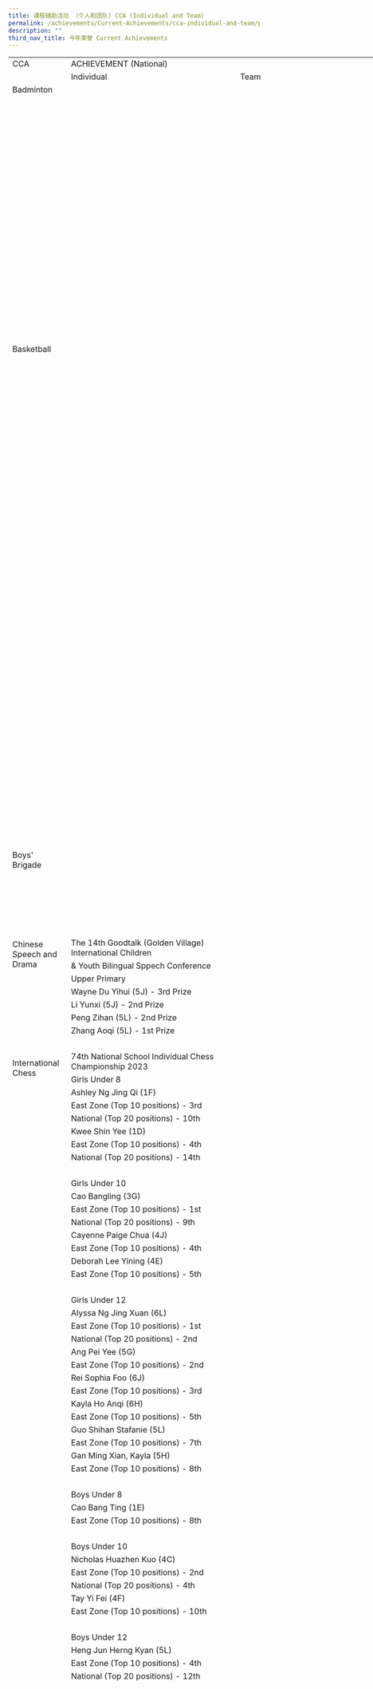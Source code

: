 ```yaml
---
title: 课程辅助活动 （个人和团队) CCA (Individual and Team)
permalink: /achievements/Current-Achievements/cca-individual-and-team/permalink/
description: ""
third_nav_title: 今年荣誉 Current Achievements
---
```

<table style="border-collapse:
 collapse;width:593pt" width="790" cellspacing="0" cellpadding="0" border="0"><colgroup><col style="mso-width-source:userset;mso-width-alt:3669;width:77pt" width="103"> <col style="mso-width-source:userset;mso-width-alt:12316;width:260pt" width="346"> <col style="mso-width-source:userset;mso-width-alt:12117;width:256pt" width="341"></colgroup><tbody><tr style="height:14.4pt" height="19"><td style="height:14.4pt;width:77pt" width="103" class="xl100" height="19">CCA</td><td style="border-right:.5pt solid black;
  border-left:none;width:516pt" width="687" class="xl65" colspan="2">ACHIEVEMENT (National)</td></tr><tr style="height:14.4pt" height="19"><td style="height:14.4pt" class="xl101" height="19">&nbsp;</td><td style="border-top:none;border-left:none" class="xl65">Individual</td><td style="border-top:none" class="xl66">Team</td></tr><tr style="height:14.4pt" height="19"><td style="height:14.4pt;border-top:none" class="xl85" height="19">Badminton</td><td style="border-top:none;border-left:none;width:260pt" width="346" class="xl72">&nbsp;</td><td style="border-top:none;border-left:none;width:256pt" width="341" class="xl72">&nbsp;</td></tr><tr style="height:14.4pt" height="19"><td style="height:14.4pt" class="xl68" height="19">&nbsp;</td><td style="border-left:none" class="xl91"><u style="visibility:hidden;
  mso-ignore:visibility">&nbsp;</u></td><td style="border-left:none" class="xl91"><u style="visibility:hidden;
  mso-ignore:visibility">&nbsp;</u></td></tr><tr style="height:14.4pt" height="19"><td style="height:14.4pt" class="xl68" height="19">&nbsp;</td><td style="border-left:none" class="xl67">&nbsp;</td><td style="border-left:none" class="xl67">&nbsp;</td></tr><tr style="height:14.4pt" height="19"><td style="height:14.4pt" class="xl68" height="19">&nbsp;</td><td style="border-left:none" class="xl67">&nbsp;</td><td style="border-left:none" class="xl67">&nbsp;</td></tr><tr style="height:14.4pt" height="19"><td style="height:14.4pt" class="xl68" height="19">&nbsp;</td><td style="border-left:none" class="xl67">&nbsp;</td><td style="border-left:none" class="xl70">&nbsp;</td></tr><tr style="height:14.4pt" height="19"><td style="height:14.4pt" class="xl68" height="19">&nbsp;</td><td style="border-left:none" class="xl91"><u style="visibility:hidden;
  mso-ignore:visibility">&nbsp;</u></td><td style="border-left:none" class="xl67">&nbsp;</td></tr><tr style="height:14.4pt" height="19"><td style="height:14.4pt" class="xl68" height="19">&nbsp;</td><td style="border-left:none" class="xl67">&nbsp;</td><td style="border-left:none" class="xl67">&nbsp;</td></tr><tr style="height:14.4pt" height="19"><td style="height:14.4pt" class="xl68" height="19">&nbsp;</td><td style="border-left:none" class="xl67">&nbsp;</td><td style="border-left:none" class="xl67">&nbsp;</td></tr><tr style="height:14.4pt" height="19"><td style="height:14.4pt" class="xl68" height="19">&nbsp;</td><td style="border-left:none" class="xl78">&nbsp;</td><td style="border-left:none" class="xl67">&nbsp;</td></tr><tr style="height:14.4pt" height="19"><td style="height:14.4pt" class="xl68" height="19">&nbsp;</td><td style="border-left:none" class="xl78">&nbsp;</td><td style="border-left:none" class="xl67">&nbsp;</td></tr><tr style="height:14.4pt" height="19"><td style="height:14.4pt" class="xl68" height="19">&nbsp;</td><td style="border-left:none" class="xl78">&nbsp;</td><td style="border-left:none" class="xl67">&nbsp;</td></tr><tr style="height:14.4pt" height="19"><td style="height:14.4pt" class="xl68" height="19">&nbsp;</td><td style="border-left:none" class="xl78">&nbsp;</td><td style="border-left:none" class="xl91"><u style="visibility:hidden;
  mso-ignore:visibility">&nbsp;</u></td></tr><tr style="height:14.4pt" height="19"><td style="height:14.4pt" class="xl68" height="19">&nbsp;</td><td style="border-left:none" class="xl78">&nbsp;</td><td style="border-left:none" class="xl67">&nbsp;</td></tr><tr style="height:14.4pt" height="19"><td style="height:14.4pt" class="xl105" height="19">&nbsp;</td><td class="xl78">&nbsp;</td><td class="xl94">&nbsp;</td></tr><tr style="height:14.4pt" height="19"><td style="height:14.4pt" class="xl68" height="19">&nbsp;</td><td style="border-left:none;width:260pt" width="346" class="xl110">&nbsp;</td><td style="border-left:none;width:256pt" width="341" class="xl110">&nbsp;</td></tr><tr style="height:14.4pt" height="19"><td style="height:14.4pt" class="xl68" height="19">&nbsp;</td><td style="border-left:none" class="xl78">&nbsp;</td><td style="border-left:none" class="xl91"><u style="visibility:hidden;
  mso-ignore:visibility">&nbsp;</u></td></tr><tr style="height:14.4pt" height="19"><td style="height:14.4pt" class="xl68" height="19">&nbsp;</td><td style="border-left:none" class="xl78">&nbsp;</td><td style="border-left:none" class="xl67">&nbsp;</td></tr><tr style="height:14.4pt" height="19"><td style="height:14.4pt" class="xl68" height="19">&nbsp;</td><td style="border-left:none" class="xl78">&nbsp;</td><td style="border-left:none" class="xl91"><u style="visibility:hidden;
  mso-ignore:visibility">&nbsp;</u></td></tr><tr style="height:14.4pt" height="19"><td style="height:14.4pt" class="xl68" height="19">&nbsp;</td><td style="border-left:none" class="xl78">&nbsp;</td><td style="border-left:none" class="xl67">&nbsp;</td></tr><tr style="height:14.4pt" height="19"><td style="height:14.4pt" class="xl68" height="19">&nbsp;</td><td style="border-left:none" class="xl78">&nbsp;</td><td style="border-left:none" class="xl67">&nbsp;</td></tr><tr style="height:14.4pt" height="19"><td style="height:14.4pt" class="xl85" height="19">Basketball</td><td style="border-left:none;width:260pt" width="346" class="xl72">&nbsp;</td><td style="border-left:none;width:256pt" width="341" class="xl72">&nbsp;</td></tr><tr style="height:14.4pt" height="19"><td style="height:14.4pt" class="xl68" height="19">&nbsp;</td><td style="border-left:none" class="xl78">&nbsp;</td><td style="border-left:none" class="xl91"><u style="visibility:hidden;
  mso-ignore:visibility">&nbsp;</u></td></tr><tr style="height:14.4pt" height="19"><td style="height:14.4pt" class="xl68" height="19">&nbsp;</td><td style="border-left:none" class="xl78">&nbsp;</td><td style="border-left:none" class="xl91"><u style="visibility:hidden;
  mso-ignore:visibility">&nbsp;</u></td></tr><tr style="height:14.4pt" height="19"><td style="height:14.4pt" class="xl68" height="19">&nbsp;</td><td style="border-left:none" class="xl78">&nbsp;</td><td style="border-left:none" class="xl67">&nbsp;</td></tr><tr style="height:14.4pt" height="19"><td style="height:14.4pt" class="xl68" height="19">&nbsp;</td><td style="border-left:none" class="xl78">&nbsp;</td><td style="border-left:none" class="xl67">&nbsp;</td></tr><tr style="height:14.4pt" height="19"><td style="height:14.4pt" class="xl68" height="19">&nbsp;</td><td style="border-left:none" class="xl78">&nbsp;</td><td style="border-left:none" class="xl67">&nbsp;</td></tr><tr style="height:14.4pt" height="19"><td style="height:14.4pt" class="xl68" height="19">&nbsp;</td><td style="border-left:none" class="xl78">&nbsp;</td><td style="border-left:none" class="xl67">&nbsp;</td></tr><tr style="height:14.4pt" height="19"><td style="height:14.4pt" class="xl68" height="19">&nbsp;</td><td style="border-left:none" class="xl78">&nbsp;</td><td style="border-left:none" class="xl67">&nbsp;</td></tr><tr style="height:14.4pt" height="19"><td style="height:14.4pt" class="xl68" height="19">&nbsp;</td><td style="border-left:none" class="xl78">&nbsp;</td><td style="border-left:none" class="xl67">&nbsp;</td></tr><tr style="height:14.4pt" height="19"><td style="height:14.4pt" class="xl68" height="19">&nbsp;</td><td style="border-left:none" class="xl78">&nbsp;</td><td style="border-left:none" class="xl67">&nbsp;</td></tr><tr style="height:14.4pt" height="19"><td style="height:14.4pt" class="xl68" height="19">&nbsp;</td><td style="border-left:none" class="xl78">&nbsp;</td><td style="border-left:none" class="xl67">&nbsp;</td></tr><tr style="height:14.4pt" height="19"><td style="height:14.4pt" class="xl68" height="19">&nbsp;</td><td style="border-left:none" class="xl78">&nbsp;</td><td style="border-left:none" class="xl67">&nbsp;</td></tr><tr style="height:14.4pt" height="19"><td style="height:14.4pt" class="xl68" height="19">&nbsp;</td><td style="border-left:none" class="xl78">&nbsp;</td><td style="border-left:none" class="xl67">&nbsp;</td></tr><tr style="height:14.4pt" height="19"><td style="height:14.4pt" class="xl68" height="19">&nbsp;</td><td style="border-left:none" class="xl78">&nbsp;</td><td style="border-left:none" class="xl67">&nbsp;</td></tr><tr style="height:14.4pt" height="19"><td style="height:14.4pt" class="xl68" height="19">&nbsp;</td><td style="border-left:none" class="xl78">&nbsp;</td><td style="border-left:none" class="xl67">&nbsp;</td></tr><tr style="height:14.4pt" height="19"><td style="height:14.4pt" class="xl68" height="19">&nbsp;</td><td style="border-left:none" class="xl78">&nbsp;</td><td style="border-left:none" class="xl67">&nbsp;</td></tr><tr style="height:14.4pt" height="19"><td style="height:14.4pt" class="xl68" height="19">&nbsp;</td><td style="border-left:none" class="xl78">&nbsp;</td><td style="border-left:none" class="xl67">&nbsp;</td></tr><tr style="height:14.4pt" height="19"><td style="height:14.4pt" class="xl68" height="19">&nbsp;</td><td style="border-left:none" class="xl78">&nbsp;</td><td style="border-left:none" class="xl67">&nbsp;</td></tr><tr style="height:14.4pt" height="19"><td style="height:14.4pt" class="xl68" height="19">&nbsp;</td><td style="border-left:none" class="xl78">&nbsp;</td><td style="border-left:none" class="xl91"><u style="visibility:hidden;
  mso-ignore:visibility">&nbsp;</u></td></tr><tr style="height:14.4pt" height="19"><td style="height:14.4pt" class="xl68" height="19">&nbsp;</td><td style="border-left:none" class="xl78">&nbsp;</td><td style="border-left:none" class="xl67">&nbsp;</td></tr><tr style="height:14.4pt" height="19"><td style="height:14.4pt" class="xl68" height="19">&nbsp;</td><td style="border-left:none" class="xl78">&nbsp;</td><td style="border-left:none" class="xl67">&nbsp;</td></tr><tr style="height:14.4pt" height="19"><td style="height:14.4pt" class="xl68" height="19">&nbsp;</td><td style="border-left:none" class="xl78">&nbsp;</td><td style="border-left:none" class="xl67">&nbsp;</td></tr><tr style="height:14.4pt" height="19"><td style="height:14.4pt" class="xl68" height="19">&nbsp;</td><td style="border-left:none" class="xl78">&nbsp;</td><td style="border-left:none" class="xl67">&nbsp;</td></tr><tr style="height:14.4pt" height="19"><td style="height:14.4pt" class="xl68" height="19">&nbsp;</td><td style="border-left:none" class="xl78">&nbsp;</td><td style="border-left:none" class="xl67">&nbsp;</td></tr><tr style="height:14.4pt" height="19"><td style="height:14.4pt" class="xl68" height="19">&nbsp;</td><td style="border-left:none" class="xl78">&nbsp;</td><td style="border-left:none" class="xl67">&nbsp;</td></tr><tr style="height:14.4pt" height="19"><td style="height:14.4pt" class="xl68" height="19">&nbsp;</td><td style="border-left:none" class="xl78">&nbsp;</td><td style="border-left:none" class="xl67">&nbsp;</td></tr><tr style="height:14.4pt" height="19"><td style="height:14.4pt" class="xl68" height="19">&nbsp;</td><td style="border-left:none" class="xl78">&nbsp;</td><td style="border-left:none" class="xl67">&nbsp;</td></tr><tr style="height:14.4pt" height="19"><td style="height:14.4pt" class="xl68" height="19">&nbsp;</td><td style="border-left:none" class="xl78">&nbsp;</td><td style="border-left:none" class="xl67">&nbsp;</td></tr><tr style="height:14.4pt" height="19"><td style="height:14.4pt" class="xl68" height="19">&nbsp;</td><td style="border-left:none" class="xl78">&nbsp;</td><td style="border-left:none" class="xl67">&nbsp;</td></tr><tr style="height:14.4pt" height="19"><td style="height:14.4pt" class="xl68" height="19">&nbsp;</td><td style="border-left:none" class="xl78">&nbsp;</td><td style="border-left:none" class="xl67">&nbsp;</td></tr><tr style="height:14.4pt" height="19"><td style="height:14.4pt" class="xl68" height="19">&nbsp;</td><td style="border-left:none" class="xl78">&nbsp;</td><td style="border-left:none" class="xl67">&nbsp;</td></tr><tr style="height:14.4pt" height="19"><td style="height:14.4pt" class="xl68" height="19">&nbsp;</td><td style="border-left:none" class="xl78">&nbsp;</td><td style="border-left:none" class="xl67">&nbsp;</td></tr><tr style="height:14.4pt" height="19"><td style="height:14.4pt" class="xl68" height="19">&nbsp;</td><td style="border-left:none" class="xl78">&nbsp;</td><td style="border-left:none" class="xl67">&nbsp;</td></tr><tr style="height:14.4pt" height="19"><td style="height:14.4pt" class="xl68" height="19">&nbsp;</td><td style="border-left:none" class="xl78">&nbsp;</td><td style="border-left:none" class="xl67">&nbsp;</td></tr><tr style="height:14.4pt" height="19"><td style="height:14.4pt" class="xl68" height="19">&nbsp;</td><td style="border-left:none" class="xl78">&nbsp;</td><td style="border-left:none" class="xl67">&nbsp;</td></tr><tr style="height:14.4pt" height="19"><td style="height:14.4pt" class="xl68" height="19">&nbsp;</td><td style="border-left:none" class="xl78">&nbsp;</td><td style="border-left:none" class="xl92"><u style="visibility:hidden;
  mso-ignore:visibility">&nbsp;</u></td></tr><tr style="height:14.4pt" height="19"><td style="height:14.4pt" class="xl68" height="19">&nbsp;</td><td style="border-left:none" class="xl78">&nbsp;</td><td style="border-left:none" class="xl67">&nbsp;</td></tr><tr style="height:14.4pt" height="19"><td style="height:14.4pt" class="xl68" height="19">&nbsp;</td><td style="border-left:none" class="xl78">&nbsp;</td><td style="border-left:none" class="xl67">&nbsp;</td></tr><tr style="height:14.4pt" height="19"><td style="height:14.4pt" class="xl68" height="19">&nbsp;</td><td style="border-left:none" class="xl78">&nbsp;</td><td style="border-left:none" class="xl67">&nbsp;</td></tr><tr style="height:14.4pt" height="19"><td style="height:14.4pt" class="xl85" height="19">Boys' Brigade</td><td style="border-left:none" class="xl113">&nbsp;</td><td style="border-left:none" class="xl113">&nbsp;</td></tr><tr style="height:14.4pt" height="19"><td style="height:14.4pt" class="xl68" height="19">&nbsp;</td><td style="border-left:none" class="xl79">&nbsp;</td><td style="border-left:none" class="xl79">&nbsp;</td></tr><tr style="height:14.4pt" height="19"><td style="height:14.4pt" class="xl68" height="19">&nbsp;</td><td style="border-left:none" class="xl67">&nbsp;</td><td style="border-left:none" class="xl67">&nbsp;</td></tr><tr style="height:14.4pt" height="19"><td style="height:14.4pt" class="xl68" height="19">&nbsp;</td><td style="border-left:none" class="xl67">&nbsp;</td><td style="border-left:none" class="xl67">&nbsp;</td></tr><tr style="height:14.4pt" height="19"><td style="height:14.4pt" class="xl68" height="19">&nbsp;</td><td style="border-left:none" class="xl67">&nbsp;</td><td style="border-left:none" class="xl67">&nbsp;</td></tr><tr style="height:14.4pt" height="19"><td style="height:14.4pt" class="xl68" height="19">&nbsp;</td><td style="border-left:none" class="xl78">&nbsp;</td><td style="border-left:none" class="xl67">&nbsp;</td></tr><tr style="height:14.4pt" height="19"><td style="height:28.8pt;
  width:77pt" width="103" class="xl124" height="38" rowspan="2">Chinese Speech and Drama</td><td style="border-left:none" class="xl113">The 14th Goodtalk (Golden Village) International Children</td><td style="border-left:none" class="xl113">&nbsp;</td></tr><tr style="height:14.4pt" height="19"><td style="height:14.4pt;border-left:none" class="xl122" height="19">&amp; Youth Bilingual Sppech Conference</td><td style="border-left:none" class="xl67">&nbsp;</td></tr><tr style="height:14.4pt" height="19"><td style="height:14.4pt;width:77pt" width="103" class="xl120" height="19">&nbsp;</td><td style="border-left:none" class="xl95">Upper Primary</td><td style="border-left:none" class="xl67">&nbsp;</td></tr><tr style="height:14.4pt" height="19"><td style="height:14.4pt;width:77pt" width="103" class="xl120" height="19">&nbsp;</td><td style="border-left:none" class="xl93">Wayne Du Yihui (5J) - <font class="font6">3rd Prize</font></td><td style="border-left:none" class="xl67">&nbsp;</td></tr><tr style="height:14.4pt" height="19"><td style="height:14.4pt;width:77pt" width="103" class="xl120" height="19">&nbsp;</td><td style="border-left:none" class="xl93">Li Yunxi (5J) - <font class="font6">2nd Prize</font></td><td style="border-left:none" class="xl67">&nbsp;</td></tr><tr style="height:14.4pt" height="19"><td style="height:14.4pt;width:77pt" width="103" class="xl120" height="19">&nbsp;</td><td style="border-left:none" class="xl93">Peng Zihan (5L) - <font class="font6">2nd Prize</font></td><td style="border-left:none" class="xl67">&nbsp;</td></tr><tr style="height:14.4pt" height="19"><td style="height:14.4pt" class="xl68" height="19">&nbsp;</td><td style="border-left:none" class="xl93">Zhang Aoqi (5L) - <font class="font6">1st Prize</font></td><td style="border-left:none" class="xl67">&nbsp;</td></tr><tr style="height:14.4pt" height="19"><td style="height:14.4pt" class="xl90" height="19">&nbsp;</td><td style="border-left:none" class="xl121">&nbsp;</td><td style="border-left:none" class="xl71">&nbsp;</td></tr><tr style="mso-height-source:userset;height:16.5pt" height="22"><td style="height:30.9pt;
  border-top:none;width:77pt" width="103" class="xl124" height="41" rowspan="2">International Chess</td><td style="border-top:none;border-left:none;width:260pt" width="346" class="xl76">74th National School Individual Chess Championship 2023</td><td style="border-top:none;border-left:none;width:256pt" width="341" class="xl76">&nbsp;</td></tr><tr style="height:14.4pt" height="19"><td style="height:14.4pt;border-left:none" class="xl95" height="19">Girls Under 8</td><td style="border-left:none;width:256pt" width="341" class="xl77">&nbsp;</td></tr><tr style="height:14.4pt" height="19"><td style="height:14.4pt;width:77pt" width="103" class="xl120" height="19">&nbsp;</td><td style="border-left:none" class="xl93">Ashley Ng Jing Qi (1F)</td><td style="border-left:none;width:256pt" width="341" class="xl77">&nbsp;</td></tr><tr style="height:14.4pt" height="19"><td style="height:14.4pt;width:77pt" width="103" class="xl120" height="19">&nbsp;</td><td class="xl94">East Zone (Top 10 positions) - <font class="font6">3rd</font></td><td style="border-left:none;width:256pt" width="341" class="xl77">&nbsp;</td></tr><tr style="height:14.4pt" height="19"><td style="height:14.4pt;width:77pt" width="103" class="xl120" height="19">&nbsp;</td><td class="xl94">National (Top 20 positions) - <font class="font6">10th</font></td><td style="border-left:none;width:256pt" width="341" class="xl77">&nbsp;</td></tr><tr style="height:14.4pt" height="19"><td style="height:14.4pt;width:77pt" width="103" class="xl120" height="19">&nbsp;</td><td style="border-left:none" class="xl93">Kwee Shin Yee (1D)</td><td style="border-left:none;width:256pt" width="341" class="xl77">&nbsp;</td></tr><tr style="height:14.4pt" height="19"><td style="height:14.4pt;width:77pt" width="103" class="xl120" height="19">&nbsp;</td><td class="xl94">East Zone (Top 10 positions) - <font class="font6">4th</font></td><td style="border-left:none;width:256pt" width="341" class="xl77">&nbsp;</td></tr><tr style="height:14.4pt" height="19"><td style="height:14.4pt;width:77pt" width="103" class="xl120" height="19">&nbsp;</td><td class="xl94">National (Top 20 positions) - <font class="font6">14th</font></td><td style="border-left:none;width:256pt" width="341" class="xl77">&nbsp;</td></tr><tr style="height:14.4pt" height="19"><td style="height:14.4pt;width:77pt" width="103" class="xl120" height="19">&nbsp;</td><td style="border-left:none;width:260pt" width="346" class="xl74">&nbsp;</td><td style="border-left:none;width:256pt" width="341" class="xl77">&nbsp;</td></tr><tr style="height:14.4pt" height="19"><td style="height:14.4pt" class="xl83" height="19">&nbsp;</td><td style="border-left:none" class="xl95">Girls Under 10</td><td style="border-left:none;width:256pt" width="341" class="xl77">&nbsp;</td></tr><tr style="height:14.4pt" height="19"><td style="height:14.4pt" class="xl83" height="19">&nbsp;</td><td style="border-left:none" class="xl93">Cao Bangling (3G)</td><td style="border-left:none;width:256pt" width="341" class="xl77">&nbsp;</td></tr><tr style="height:14.4pt" height="19"><td style="height:14.4pt" class="xl83" height="19">&nbsp;</td><td class="xl94">East Zone (Top 10 positions) - <font class="font6">1st</font></td><td style="border-left:none;width:256pt" width="341" class="xl77">&nbsp;</td></tr><tr style="height:14.4pt" height="19"><td style="height:14.4pt" class="xl83" height="19">&nbsp;</td><td class="xl94">National (Top 20 positions) - <font class="font6">9th</font></td><td style="border-left:none;width:256pt" width="341" class="xl77">&nbsp;</td></tr><tr style="height:14.4pt" height="19"><td style="height:14.4pt" class="xl83" height="19">&nbsp;</td><td style="border-left:none" class="xl93">Cayenne Paige Chua (4J)</td><td style="border-left:none;width:256pt" width="341" class="xl77">&nbsp;</td></tr><tr style="height:14.4pt" height="19"><td style="height:14.4pt" class="xl83" height="19">&nbsp;</td><td class="xl94">East Zone (Top 10 positions) - <font class="font6">4th</font></td><td style="border-left:none;width:256pt" width="341" class="xl77">&nbsp;</td></tr><tr style="height:14.4pt" height="19"><td style="height:14.4pt" class="xl83" height="19">&nbsp;</td><td style="border-left:none" class="xl93">Deborah Lee Yining (4E)</td><td style="border-left:none;width:256pt" width="341" class="xl77">&nbsp;</td></tr><tr style="height:14.4pt" height="19"><td style="height:14.4pt" class="xl83" height="19">&nbsp;</td><td class="xl94">East Zone (Top 10 positions) - <font class="font6">5th</font></td><td style="border-left:none;width:256pt" width="341" class="xl77">&nbsp;</td></tr><tr style="height:14.4pt" height="19"><td style="height:14.4pt" class="xl83" height="19">&nbsp;</td><td class="xl94">&nbsp;</td><td style="border-left:none;width:256pt" width="341" class="xl77">&nbsp;</td></tr><tr style="height:14.4pt" height="19"><td style="height:14.4pt" class="xl83" height="19">&nbsp;</td><td style="border-left:none" class="xl95">Girls Under 12</td><td style="border-left:none;width:256pt" width="341" class="xl77">&nbsp;</td></tr><tr style="height:14.4pt" height="19"><td style="height:14.4pt" class="xl83" height="19">&nbsp;</td><td style="border-left:none" class="xl93">Alyssa Ng Jing Xuan (6L)</td><td style="border-left:none;width:256pt" width="341" class="xl77">&nbsp;</td></tr><tr style="height:14.4pt" height="19"><td style="height:14.4pt" class="xl83" height="19">&nbsp;</td><td class="xl94">East Zone (Top 10 positions) - <font class="font6">1st</font></td><td style="border-left:none;width:256pt" width="341" class="xl77">&nbsp;</td></tr><tr style="height:14.4pt" height="19"><td style="height:14.4pt" class="xl83" height="19">&nbsp;</td><td class="xl94">National (Top 20 positions) - <font class="font6">2nd</font></td><td style="border-left:none;width:256pt" width="341" class="xl77">&nbsp;</td></tr><tr style="height:14.4pt" height="19"><td style="height:14.4pt" class="xl83" height="19">&nbsp;</td><td style="border-left:none" class="xl93">Ang Pei Yee (5G)</td><td style="border-left:none;width:256pt" width="341" class="xl77">&nbsp;</td></tr><tr style="height:14.4pt" height="19"><td style="height:14.4pt" class="xl83" height="19">&nbsp;</td><td class="xl94">East Zone (Top 10 positions) - <font class="font6">2nd</font></td><td style="border-left:none;width:256pt" width="341" class="xl77">&nbsp;</td></tr><tr style="height:14.4pt" height="19"><td style="height:14.4pt" class="xl83" height="19">&nbsp;</td><td style="border-left:none" class="xl93">Rei Sophia Foo (6J)</td><td style="border-left:none;width:256pt" width="341" class="xl77">&nbsp;</td></tr><tr style="height:14.4pt" height="19"><td style="height:14.4pt" class="xl83" height="19">&nbsp;</td><td class="xl94">East Zone (Top 10 positions) - <font class="font6">3rd</font></td><td style="border-left:none;width:256pt" width="341" class="xl77">&nbsp;</td></tr><tr style="height:14.4pt" height="19"><td style="height:14.4pt" class="xl83" height="19">&nbsp;</td><td style="border-left:none" class="xl93">Kayla Ho Anqi (6H)</td><td style="border-left:none;width:256pt" width="341" class="xl77">&nbsp;</td></tr><tr style="height:14.4pt" height="19"><td style="height:14.4pt" class="xl83" height="19">&nbsp;</td><td class="xl94">East Zone (Top 10 positions) - <font class="font6">5th</font></td><td style="border-left:none;width:256pt" width="341" class="xl77">&nbsp;</td></tr><tr style="height:14.4pt" height="19"><td style="height:14.4pt" class="xl83" height="19">&nbsp;</td><td style="border-left:none" class="xl93">Guo Shihan Stafanie (5L)</td><td style="border-left:none;width:256pt" width="341" class="xl77">&nbsp;</td></tr><tr style="height:14.4pt" height="19"><td style="height:14.4pt" class="xl83" height="19">&nbsp;</td><td class="xl94">East Zone (Top 10 positions) - <font class="font6">7th</font></td><td style="border-left:none;width:256pt" width="341" class="xl77">&nbsp;</td></tr><tr style="height:14.4pt" height="19"><td style="height:14.4pt" class="xl83" height="19">&nbsp;</td><td style="border-left:none" class="xl93">Gan Ming Xian, Kayla (5H)</td><td style="border-left:none;width:256pt" width="341" class="xl77">&nbsp;</td></tr><tr style="height:14.4pt" height="19"><td style="height:14.4pt" class="xl83" height="19">&nbsp;</td><td class="xl94">East Zone (Top 10 positions) - <font class="font6">8th</font></td><td style="border-left:none;width:256pt" width="341" class="xl77">&nbsp;</td></tr><tr style="height:14.4pt" height="19"><td style="height:14.4pt" class="xl83" height="19">&nbsp;</td><td class="xl94">&nbsp;</td><td style="border-left:none;width:256pt" width="341" class="xl77">&nbsp;</td></tr><tr style="height:14.4pt" height="19"><td style="height:14.4pt" class="xl83" height="19">&nbsp;</td><td style="border-left:none" class="xl95">Boys Under 8</td><td style="border-left:none;width:256pt" width="341" class="xl77">&nbsp;</td></tr><tr style="height:14.4pt" height="19"><td style="height:14.4pt" class="xl83" height="19">&nbsp;</td><td style="border-left:none" class="xl93">Cao Bang Ting (1E)</td><td style="border-left:none;width:256pt" width="341" class="xl77">&nbsp;</td></tr><tr style="height:14.4pt" height="19"><td style="height:14.4pt" class="xl83" height="19">&nbsp;</td><td class="xl94">East Zone (Top 10 positions) - <font class="font6">8th</font></td><td style="border-left:none;width:256pt" width="341" class="xl77">&nbsp;</td></tr><tr style="height:14.4pt" height="19"><td style="height:14.4pt" class="xl83" height="19">&nbsp;</td><td class="xl94">&nbsp;</td><td style="border-left:none;width:256pt" width="341" class="xl77">&nbsp;</td></tr><tr style="height:14.4pt" height="19"><td style="height:14.4pt" class="xl83" height="19">&nbsp;</td><td style="border-left:none" class="xl95">Boys Under 10</td><td style="border-left:none;width:256pt" width="341" class="xl77">&nbsp;</td></tr><tr style="height:14.4pt" height="19"><td style="height:14.4pt" class="xl83" height="19">&nbsp;</td><td style="border-left:none" class="xl93">Nicholas Huazhen Kuo (4C)</td><td style="border-left:none;width:256pt" width="341" class="xl77">&nbsp;</td></tr><tr style="height:14.4pt" height="19"><td style="height:14.4pt" class="xl83" height="19">&nbsp;</td><td class="xl94">East Zone (Top 10 positions) - <font class="font6">2nd</font></td><td style="border-left:none;width:256pt" width="341" class="xl77">&nbsp;</td></tr><tr style="height:14.4pt" height="19"><td style="height:14.4pt" class="xl83" height="19">&nbsp;</td><td class="xl94">National (Top 20 positions) - <font class="font6">4th</font></td><td style="border-left:none;width:256pt" width="341" class="xl77">&nbsp;</td></tr><tr style="height:14.4pt" height="19"><td style="height:14.4pt" class="xl83" height="19">&nbsp;</td><td style="border-left:none" class="xl93">Tay Yi Fei (4F)</td><td style="border-left:none;width:256pt" width="341" class="xl77">&nbsp;</td></tr><tr style="height:14.4pt" height="19"><td style="height:14.4pt" class="xl83" height="19">&nbsp;</td><td class="xl94">East Zone (Top 10 positions) - <font class="font6">10th</font></td><td style="border-left:none;width:256pt" width="341" class="xl77">&nbsp;</td></tr><tr style="height:14.4pt" height="19"><td style="height:14.4pt" class="xl83" height="19">&nbsp;</td><td class="xl94">&nbsp;</td><td style="border-left:none;width:256pt" width="341" class="xl77">&nbsp;</td></tr><tr style="height:14.4pt" height="19"><td style="height:14.4pt" class="xl83" height="19">&nbsp;</td><td style="border-left:none" class="xl95">Boys Under 12</td><td style="border-left:none;width:256pt" width="341" class="xl77">&nbsp;</td></tr><tr style="height:14.4pt" height="19"><td style="height:14.4pt" class="xl83" height="19">&nbsp;</td><td style="border-left:none" class="xl93">Heng Jun Herng Kyan (5L)</td><td style="border-left:none;width:256pt" width="341" class="xl77">&nbsp;</td></tr><tr style="height:14.4pt" height="19"><td style="height:14.4pt" class="xl83" height="19">&nbsp;</td><td class="xl94">East Zone (Top 10 positions) - <font class="font6">4th</font></td><td style="border-left:none;width:256pt" width="341" class="xl77">&nbsp;</td></tr><tr style="height:14.4pt" height="19"><td style="height:14.4pt" class="xl83" height="19">&nbsp;</td><td class="xl94">National (Top 20 positions) - <font class="font6">12th</font></td><td style="border-left:none;width:256pt" width="341" class="xl77">&nbsp;</td></tr><tr style="height:14.4pt" height="19"><td style="height:14.4pt" class="xl83" height="19">&nbsp;</td><td class="xl94">&nbsp;</td><td style="border-left:none;width:256pt" width="341" class="xl77">&nbsp;</td></tr><tr style="height:14.4pt" height="19"><td style="height:14.4pt" class="xl83" height="19">&nbsp;</td><td style="border-left:none" class="xl93">&nbsp;</td><td style="border-left:none;width:256pt" width="341" class="xl77">&nbsp;</td></tr><tr style="height:14.4pt" height="19"><td style="height:14.4pt" class="xl83" height="19">&nbsp;</td><td class="xl94">&nbsp;</td><td style="border-left:none;width:256pt" width="341" class="xl77">&nbsp;</td></tr><tr style="height:14.4pt" height="19"><td style="height:14.4pt" class="xl83" height="19">&nbsp;</td><td class="xl75"></td><td style="width:256pt" width="341" class="xl77">&nbsp;</td></tr><tr style="height:14.4pt" height="19"><td style="height:14.4pt" class="xl83" height="19">&nbsp;</td><td class="xl98"></td><td style="width:256pt" width="341" class="xl77">&nbsp;</td></tr><tr style="height:14.4pt" height="19"><td style="height:14.4pt" class="xl83" height="19">&nbsp;</td><td class="xl115"></td><td style="width:256pt" width="341" class="xl77">&nbsp;</td></tr><tr style="height:14.4pt" height="19"><td style="height:14.4pt" class="xl83" height="19">&nbsp;</td><td class="xl114"></td><td style="width:256pt" width="341" class="xl77">&nbsp;</td></tr><tr style="height:14.4pt" height="19"><td style="height:14.4pt" class="xl83" height="19">&nbsp;</td><td class="xl75"></td><td style="width:256pt" width="341" class="xl77">&nbsp;</td></tr><tr style="height:14.4pt" height="19"><td style="height:14.4pt" class="xl83" height="19">&nbsp;</td><td class="xl75"></td><td style="width:256pt" width="341" class="xl77">&nbsp;</td></tr><tr style="height:14.4pt" height="19"><td style="height:14.4pt" class="xl83" height="19">&nbsp;</td><td class="xl98"></td><td style="width:256pt" width="341" class="xl77">&nbsp;</td></tr><tr style="height:14.4pt" height="19"><td style="height:14.4pt" class="xl83" height="19">&nbsp;</td><td class="xl75"></td><td style="width:256pt" width="341" class="xl77">&nbsp;</td></tr><tr style="height:14.4pt" height="19"><td style="height:14.4pt" class="xl83" height="19">&nbsp;</td><td class="xl75"></td><td style="width:256pt" width="341" class="xl77">&nbsp;</td></tr><tr style="height:14.4pt" height="19"><td style="height:14.4pt" class="xl83" height="19">&nbsp;</td><td class="xl98"></td><td style="width:256pt" width="341" class="xl77">&nbsp;</td></tr><tr style="height:14.4pt" height="19"><td style="height:14.4pt" class="xl83" height="19">&nbsp;</td><td class="xl115"></td><td style="width:256pt" width="341" class="xl77">&nbsp;</td></tr><tr style="height:14.4pt" height="19"><td style="height:14.4pt" class="xl83" height="19">&nbsp;</td><td class="xl75"></td><td style="width:256pt" width="341" class="xl77">&nbsp;</td></tr><tr style="height:14.4pt" height="19"><td style="height:14.4pt" class="xl83" height="19">&nbsp;</td><td class="xl75"></td><td style="width:256pt" width="341" class="xl77">&nbsp;</td></tr><tr style="height:14.4pt" height="19"><td style="height:14.4pt" class="xl83" height="19">&nbsp;</td><td class="xl98"></td><td style="width:256pt" width="341" class="xl77">&nbsp;</td></tr><tr style="height:14.4pt" height="19"><td style="height:14.4pt" class="xl83" height="19">&nbsp;</td><td class="xl98"></td><td style="width:256pt" width="341" class="xl77">&nbsp;</td></tr><tr style="height:14.4pt" height="19"><td style="height:14.4pt" class="xl83" height="19">&nbsp;</td><td class="xl75"></td><td style="width:256pt" width="341" class="xl77">&nbsp;</td></tr><tr style="height:14.4pt" height="19"><td style="height:14.4pt" class="xl83" height="19">&nbsp;</td><td class="xl114"></td><td style="width:256pt" width="341" class="xl77">&nbsp;</td></tr><tr style="height:14.4pt" height="19"><td style="height:14.4pt" class="xl83" height="19">&nbsp;</td><td class="xl114"></td><td style="width:256pt" width="341" class="xl74" rowspan="2">&nbsp;</td></tr><tr style="height:14.4pt" height="19"><td style="height:14.4pt" class="xl83" height="19">&nbsp;</td><td class="xl114"></td></tr><tr style="height:14.4pt" height="19"><td style="height:14.4pt" class="xl83" height="19">&nbsp;</td><td class="xl114"></td><td style="width:256pt" width="341" class="xl77">&nbsp;</td></tr><tr style="height:14.4pt" height="19"><td style="height:14.4pt" class="xl83" height="19">&nbsp;</td><td class="xl114"></td><td style="width:256pt" width="341" class="xl77">&nbsp;</td></tr><tr style="height:14.4pt" height="19"><td style="height:14.4pt" class="xl83" height="19">&nbsp;</td><td class="xl114"></td><td class="xl67">&nbsp;</td></tr><tr style="height:14.4pt" height="19"><td style="height:14.4pt" class="xl83" height="19">&nbsp;</td><td class="xl114"></td><td class="xl67">&nbsp;</td></tr><tr style="height:14.4pt" height="19"><td style="height:14.4pt" class="xl83" height="19">&nbsp;</td><td class="xl114"></td><td class="xl67">&nbsp;</td></tr><tr style="height:14.4pt" height="19"><td style="height:14.4pt" class="xl83" height="19">&nbsp;</td><td class="xl114"></td><td class="xl67">&nbsp;</td></tr><tr style="height:14.4pt" height="19"><td style="height:14.4pt" class="xl83" height="19">&nbsp;</td><td class="xl114"></td><td style="width:256pt" width="341" class="xl77">&nbsp;</td></tr><tr style="mso-height-source:userset;height:15.0pt" height="20"><td style="height:15.0pt" class="xl83" height="20">&nbsp;</td><td class="xl114"></td><td style="width:256pt" width="341" class="xl77">&nbsp;</td></tr><tr style="height:14.4pt" height="19"><td style="height:14.4pt" class="xl83" height="19">&nbsp;</td><td class="xl114"></td><td class="xl67">&nbsp;</td></tr><tr style="height:14.4pt" height="19"><td style="height:14.4pt" class="xl83" height="19">&nbsp;</td><td class="xl114"></td><td class="xl67">&nbsp;</td></tr><tr style="height:14.4pt" height="19"><td style="height:14.4pt" class="xl83" height="19">&nbsp;</td><td class="xl114"></td><td class="xl67">&nbsp;</td></tr><tr style="height:14.4pt" height="19"><td style="height:14.4pt" class="xl83" height="19">&nbsp;</td><td class="xl114"></td><td class="xl67">&nbsp;</td></tr><tr style="height:14.4pt" height="19"><td style="height:14.4pt" class="xl83" height="19">&nbsp;</td><td class="xl114"></td><td style="width:256pt" width="341" class="xl77">&nbsp;</td></tr><tr style="mso-height-source:userset;height:16.5pt" height="22"><td style="height:16.5pt" class="xl83" height="22">&nbsp;</td><td class="xl114"></td><td style="width:256pt" width="341" class="xl77">&nbsp;</td></tr><tr style="height:14.4pt" height="19"><td style="height:14.4pt" class="xl83" height="19">&nbsp;</td><td class="xl114"></td><td class="xl67">&nbsp;</td></tr><tr style="height:14.4pt" height="19"><td style="height:14.4pt" class="xl83" height="19">&nbsp;</td><td class="xl114"></td><td class="xl67">&nbsp;</td></tr><tr style="height:14.4pt" height="19"><td style="height:14.4pt" class="xl83" height="19">&nbsp;</td><td class="xl114"></td><td class="xl67">&nbsp;</td></tr><tr style="height:14.4pt" height="19"><td style="height:14.4pt" class="xl83" height="19">&nbsp;</td><td></td><td class="xl67">&nbsp;</td></tr><tr style="height:14.4pt" height="19"><td style="height:14.4pt" class="xl82" height="19">&nbsp;</td><td style="border-left:none" class="xl71">&nbsp;</td><td style="border-left:none" class="xl71">&nbsp;</td></tr><tr style="height:14.4pt" height="19"><td style="height:14.4pt;border-top:none" class="xl85" height="19">Girls' Brigade</td><td style="border-left:none" class="xl67">&nbsp;</td><td style="border-top:none;border-left:none" class="xl112">Puan Noor Aishah Award (PNAA)</td></tr><tr style="height:14.4pt" height="19"><td style="height:14.4pt" class="xl111" height="19">&nbsp;</td><td style="border-left:none" class="xl67">&nbsp;</td><td style="border-left:none" class="xl73">(for the year of assessment 2022)</td></tr><tr style="height:14.4pt" height="19"><td style="height:14.4pt" class="xl111" height="19">&nbsp;</td><td style="border-left:none" class="xl67">&nbsp;</td><td style="border-left:none" class="xl67">Tao Nan Pack 1 - <font class="font6">Gold</font><font class="font5"> (current P5 &amp; P6/2022)</font></td></tr><tr style="height:14.4pt" height="19"><td style="height:14.4pt" class="xl111" height="19">&nbsp;</td><td style="border-left:none" class="xl67">&nbsp;</td><td style="border-left:none" class="xl67">Tao Nan Pack 2 - <font class="font6">Silver</font><font class="font5"> (current P4 &amp; P6)</font></td></tr><tr style="height:14.4pt" height="19"><td style="height:14.4pt" class="xl111" height="19">&nbsp;</td><td style="border-left:none" class="xl67">&nbsp;</td><td style="border-left:none" class="xl67">&nbsp;</td></tr><tr style="height:14.4pt" height="19"><td style="height:14.4pt" class="xl85" height="19">Girl Guides</td><td style="border-left:none" class="xl112">&nbsp;</td><td style="border-left:none" class="xl112">&nbsp;</td></tr><tr style="height:14.4pt" height="19"><td style="height:14.4pt" class="xl69" height="19">(Brownies)</td><td style="border-left:none" class="xl67">&nbsp;</td><td style="border-left:none" class="xl73">&nbsp;</td></tr><tr style="height:14.4pt" height="19"><td style="height:14.4pt" class="xl87" height="19">&nbsp;</td><td style="border-left:none" class="xl67">&nbsp;</td><td style="border-left:none" class="xl67">&nbsp;</td></tr><tr style="height:14.4pt" height="19"><td style="height:14.4pt" class="xl87" height="19">&nbsp;</td><td style="border-left:none" class="xl67">&nbsp;</td><td style="border-left:none" class="xl67">&nbsp;</td></tr><tr style="height:14.4pt" height="19"><td style="height:14.4pt" class="xl87" height="19">&nbsp;</td><td style="border-left:none" class="xl67">&nbsp;</td><td style="border-left:none" class="xl67">&nbsp;</td></tr><tr style="height:14.4pt" height="19"><td style="height:14.4pt" class="xl87" height="19">&nbsp;</td><td style="border-left:none" class="xl67">&nbsp;</td><td style="border-left:none" class="xl67">&nbsp;</td></tr><tr style="height:14.4pt" height="19"><td style="height:14.4pt" class="xl87" height="19">&nbsp;</td><td style="border-left:none" class="xl67">&nbsp;</td><td style="border-left:none" class="xl67">&nbsp;</td></tr><tr style="height:14.4pt" height="19"><td style="height:14.4pt" class="xl87" height="19">&nbsp;</td><td style="border-left:none" class="xl67">&nbsp;</td><td style="border-left:none" class="xl67">&nbsp;</td></tr><tr style="height:14.4pt" height="19"><td style="height:14.4pt" class="xl87" height="19">&nbsp;</td><td style="border-left:none" class="xl67">&nbsp;</td><td style="border-left:none" class="xl67">&nbsp;</td></tr><tr style="height:14.4pt" height="19"><td style="height:14.4pt" class="xl104" height="19">&nbsp;</td><td style="border-left:none" class="xl71">&nbsp;</td><td style="border-left:none" class="xl71">&nbsp;</td></tr><tr style="height:14.4pt" height="19"><td style="height:14.4pt;border-top:none" class="xl85" height="19">Scout</td><td style="border-top:none;border-left:none;width:260pt" width="346" class="xl72">&nbsp;</td><td style="border-top:none;border-left:none" class="xl99">&nbsp;</td></tr><tr style="height:14.4pt" height="19"><td style="height:14.4pt" class="xl87" height="19">&nbsp;</td><td style="border-left:none" class="xl67">&nbsp;</td><td style="border-left:none" class="xl67">&nbsp;</td></tr><tr style="height:14.4pt" height="19"><td style="height:14.4pt" class="xl109" height="19">&nbsp;</td><td class="xl67">&nbsp;</td><td class="xl94">&nbsp;</td></tr><tr style="height:14.4pt" height="19"><td style="height:14.4pt" class="xl109" height="19">&nbsp;</td><td class="xl67">&nbsp;</td><td class="xl94">&nbsp;</td></tr><tr style="height:14.4pt" height="19"><td style="height:14.4pt" class="xl87" height="19">&nbsp;</td><td style="border-left:none;width:260pt" width="346" class="xl110">&nbsp;</td><td style="border-left:none" class="xl67">&nbsp;</td></tr><tr style="height:14.4pt" height="19"><td style="height:14.4pt" class="xl87" height="19">&nbsp;</td><td style="border-left:none" class="xl91"><u style="visibility:hidden;
  mso-ignore:visibility">&nbsp;</u></td><td style="border-left:none" class="xl67">&nbsp;</td></tr><tr style="height:14.4pt" height="19"><td style="height:14.4pt" class="xl87" height="19">&nbsp;</td><td style="border-left:none" class="xl67">&nbsp;</td><td style="border-left:none" class="xl67">&nbsp;</td></tr><tr style="height:14.4pt" height="19"><td style="height:14.4pt" class="xl87" height="19">&nbsp;</td><td style="border-left:none" class="xl67">&nbsp;</td><td style="border-left:none" class="xl67">&nbsp;</td></tr><tr style="height:14.4pt" height="19"><td style="height:14.4pt" class="xl87" height="19">&nbsp;</td><td style="border-left:none" class="xl67">&nbsp;</td><td style="border-left:none" class="xl67">&nbsp;</td></tr><tr style="height:14.4pt" height="19"><td style="height:14.4pt" class="xl87" height="19">&nbsp;</td><td style="border-left:none" class="xl67">&nbsp;</td><td style="border-left:none" class="xl67">&nbsp;</td></tr><tr style="height:14.4pt" height="19"><td style="height:14.4pt" class="xl104" height="19">&nbsp;</td><td style="border-left:none" class="xl71">&nbsp;</td><td style="border-left:none" class="xl71">&nbsp;</td></tr><tr style="height:14.4pt" height="19"><td style="height:14.4pt" class="xl69" height="19">Speech &amp; Drama</td><td></td><td class="xl73">&nbsp;</td></tr><tr style="height:14.4pt" height="19"><td style="height:14.4pt" class="xl87" height="19">&nbsp;</td><td style="border-left:none" class="xl67">&nbsp;</td><td style="border-left:none" class="xl92"><u style="visibility:hidden;
  mso-ignore:visibility">&nbsp;</u></td></tr><tr style="height:14.4pt" height="19"><td style="height:14.4pt" class="xl87" height="19">&nbsp;</td><td style="border-left:none" class="xl67">&nbsp;</td><td style="border-left:none" class="xl67">&nbsp;</td></tr><tr style="height:14.4pt" height="19"><td style="height:14.4pt" class="xl87" height="19">&nbsp;</td><td style="border-left:none" class="xl67">&nbsp;</td><td style="border-left:none" class="xl67">&nbsp;</td></tr><tr style="height:14.4pt" height="19"><td style="height:14.4pt" class="xl87" height="19">&nbsp;</td><td style="border-left:none" class="xl67">&nbsp;</td><td style="border-left:none" class="xl67">&nbsp;</td></tr><tr style="height:14.4pt" height="19"><td style="height:14.4pt" class="xl87" height="19">&nbsp;</td><td style="border-left:none" class="xl67">&nbsp;</td><td style="border-left:none" class="xl67">&nbsp;</td></tr><tr style="height:14.4pt" height="19"><td style="height:14.4pt" class="xl87" height="19">&nbsp;</td><td style="border-left:none" class="xl67">&nbsp;</td><td style="border-left:none" class="xl67">&nbsp;</td></tr><tr style="mso-height-source:userset;height:19.5pt" height="26"><td style="height:19.5pt" class="xl85" height="26">Swimming</td><td style="border-left:none;width:260pt" width="346" class="xl72">&nbsp;</td><td style="border-left:none;width:256pt" width="341" class="xl72">&nbsp;</td></tr><tr style="height:14.4pt" height="19"><td style="height:14.4pt" class="xl87" height="19">&nbsp;</td><td style="border-left:none" class="xl95"><u style="visibility:hidden;
  mso-ignore:visibility">&nbsp;</u></td><td style="border-left:none" class="xl95"><u style="visibility:hidden;
  mso-ignore:visibility">&nbsp;</u></td></tr><tr style="height:14.4pt" height="19"><td style="height:14.4pt" class="xl87" height="19">&nbsp;</td><td style="border-left:none" class="xl93">&nbsp;</td><td style="border-left:none" class="xl79">&nbsp;</td></tr><tr style="height:14.4pt" height="19"><td style="height:14.4pt" class="xl68" height="19">&nbsp;</td><td class="xl94">&nbsp;</td><td style="border-left:none" class="xl67">&nbsp;</td></tr><tr style="height:14.4pt" height="19"><td style="height:14.4pt" class="xl68" height="19">&nbsp;</td><td class="xl94">&nbsp;</td><td style="border-left:none" class="xl67">&nbsp;</td></tr><tr style="height:14.4pt" height="19"><td style="height:14.4pt" class="xl68" height="19">&nbsp;</td><td style="border-left:none" class="xl93">&nbsp;</td><td style="border-left:none" class="xl67">&nbsp;</td></tr><tr style="height:14.4pt" height="19"><td style="height:14.4pt" class="xl68" height="19">&nbsp;</td><td class="xl94">&nbsp;</td><td style="border-left:none" class="xl67">&nbsp;</td></tr><tr style="height:14.4pt" height="19"><td style="height:14.4pt" class="xl68" height="19">&nbsp;</td><td class="xl94">&nbsp;</td><td style="border-left:none" class="xl67">&nbsp;</td></tr><tr style="height:14.4pt" height="19"><td style="height:14.4pt" class="xl68" height="19">&nbsp;</td><td style="border-left:none" class="xl93">&nbsp;</td><td style="border-left:none" class="xl79">&nbsp;</td></tr><tr style="height:14.4pt" height="19"><td style="height:14.4pt" class="xl68" height="19">&nbsp;</td><td class="xl94">&nbsp;</td><td style="border-left:none" class="xl67">&nbsp;</td></tr><tr style="height:14.4pt" height="19"><td style="height:14.4pt" class="xl68" height="19">&nbsp;</td><td class="xl94">&nbsp;</td><td style="border-left:none" class="xl67">&nbsp;</td></tr><tr style="height:14.4pt" height="19"><td style="height:14.4pt" class="xl68" height="19">&nbsp;</td><td class="xl94">&nbsp;</td><td style="border-left:none" class="xl67">&nbsp;</td></tr><tr style="height:14.4pt" height="19"><td style="height:14.4pt" class="xl68" height="19">&nbsp;</td><td style="border-left:none" class="xl93">&nbsp;</td><td style="border-left:none" class="xl67">&nbsp;</td></tr><tr style="height:14.4pt" height="19"><td style="height:14.4pt" class="xl68" height="19">&nbsp;</td><td class="xl94">&nbsp;</td><td style="border-left:none" class="xl70">&nbsp;</td></tr><tr style="height:14.4pt" height="19"><td style="height:14.4pt" class="xl68" height="19">&nbsp;</td><td class="xl94">&nbsp;</td><td style="border-left:none" class="xl95"><u style="visibility:hidden;
  mso-ignore:visibility">&nbsp;</u></td></tr><tr style="height:14.4pt" height="19"><td style="height:14.4pt" class="xl68" height="19">&nbsp;</td><td class="xl94">&nbsp;</td><td style="border-left:none" class="xl67">&nbsp;</td></tr><tr style="height:15.6pt" height="21"><td style="height:15.6pt" class="xl68" height="21">&nbsp;</td><td></td><td style="width:256pt" width="341" class="xl102">&nbsp;</td></tr><tr style="height:14.4pt" height="19"><td style="height:14.4pt" class="xl68" height="19">&nbsp;</td><td style="border-left:none" class="xl95"><u style="visibility:hidden;
  mso-ignore:visibility">&nbsp;</u></td><td style="border-left:none" class="xl67">&nbsp;</td></tr><tr style="height:14.4pt" height="19"><td style="height:14.4pt" class="xl68" height="19">&nbsp;</td><td style="border-left:none" class="xl93">&nbsp;</td><td style="border-left:none" class="xl95"><u style="visibility:hidden;
  mso-ignore:visibility">&nbsp;</u></td></tr><tr style="height:14.4pt" height="19"><td style="height:14.4pt" class="xl68" height="19">&nbsp;</td><td class="xl94">&nbsp;</td><td style="border-left:none" class="xl73">&nbsp;</td></tr><tr style="height:14.4pt" height="19"><td style="height:14.4pt" class="xl68" height="19">&nbsp;</td><td class="xl94">&nbsp;</td><td style="border-left:none" class="xl93">&nbsp;</td></tr><tr style="height:14.4pt" height="19"><td style="height:14.4pt" class="xl68" height="19">&nbsp;</td><td style="border-left:none" class="xl67">&nbsp;</td><td style="border-left:none" class="xl93">&nbsp;</td></tr><tr style="height:14.4pt" height="19"><td style="height:14.4pt" class="xl68" height="19">&nbsp;</td><td style="border-left:none" class="xl95"><u style="visibility:hidden;
  mso-ignore:visibility">&nbsp;</u></td><td style="border-left:none" class="xl93">&nbsp;</td></tr><tr style="height:14.4pt" height="19"><td style="height:14.4pt" class="xl68" height="19">&nbsp;</td><td style="border-left:none" class="xl95"><u style="visibility:hidden;
  mso-ignore:visibility">&nbsp;</u></td><td style="border-left:none" class="xl93">&nbsp;</td></tr><tr style="height:14.4pt" height="19"><td style="height:14.4pt" class="xl68" height="19">&nbsp;</td><td style="border-left:none" class="xl93">&nbsp;</td><td style="border-left:none" class="xl73">&nbsp;</td></tr><tr style="height:14.4pt" height="19"><td style="height:14.4pt" class="xl68" height="19">&nbsp;</td><td class="xl94">&nbsp;</td><td style="border-left:none" class="xl93">&nbsp;</td></tr><tr style="height:14.4pt" height="19"><td style="height:14.4pt" class="xl68" height="19">&nbsp;</td><td class="xl94">&nbsp;</td><td style="border-left:none" class="xl93">&nbsp;</td></tr><tr style="height:14.4pt" height="19"><td style="height:14.4pt" class="xl68" height="19">&nbsp;</td><td></td><td class="xl93">&nbsp;</td></tr><tr style="height:14.4pt" height="19"><td style="height:14.4pt" class="xl68" height="19">&nbsp;</td><td style="border-left:none" class="xl95"><u style="visibility:hidden;
  mso-ignore:visibility">&nbsp;</u></td><td style="border-left:none" class="xl93">&nbsp;</td></tr><tr style="height:14.4pt" height="19"><td style="height:14.4pt" class="xl68" height="19">&nbsp;</td><td style="border-left:none" class="xl93">&nbsp;</td><td style="border-left:none" class="xl70">&nbsp;</td></tr><tr style="height:14.4pt" height="19"><td style="height:14.4pt" class="xl68" height="19">&nbsp;</td><td class="xl94">&nbsp;</td><td style="border-left:none" class="xl95"><u style="visibility:hidden;
  mso-ignore:visibility">&nbsp;</u></td></tr><tr style="height:14.4pt" height="19"><td style="height:14.4pt" class="xl68" height="19">&nbsp;</td><td class="xl94">&nbsp;</td><td style="border-left:none" class="xl95"><u style="visibility:hidden;
  mso-ignore:visibility">&nbsp;</u></td></tr><tr style="height:14.4pt" height="19"><td style="height:14.4pt" class="xl68" height="19">&nbsp;</td><td style="border-left:none" class="xl93">&nbsp;</td><td style="border-left:none" class="xl73">&nbsp;</td></tr><tr style="height:14.4pt" height="19"><td style="height:14.4pt" class="xl68" height="19">&nbsp;</td><td class="xl94">&nbsp;</td><td class="xl103">&nbsp;</td></tr><tr style="height:14.4pt" height="19"><td style="height:14.4pt" class="xl68" height="19">&nbsp;</td><td class="xl94">&nbsp;</td><td class="xl103">&nbsp;</td></tr><tr style="height:14.4pt" height="19"><td style="height:14.4pt" class="xl68" height="19">&nbsp;</td><td style="border-left:none" class="xl93">&nbsp;</td><td style="border-left:none" class="xl93">&nbsp;</td></tr><tr style="height:14.4pt" height="19"><td style="height:14.4pt" class="xl68" height="19">&nbsp;</td><td class="xl94">&nbsp;</td><td style="border-left:none" class="xl67">&nbsp;</td></tr><tr style="height:14.4pt" height="19"><td style="height:14.4pt" class="xl68" height="19">&nbsp;</td><td class="xl94">&nbsp;</td><td style="border-left:none" class="xl73">&nbsp;</td></tr><tr style="height:14.4pt" height="19"><td style="height:14.4pt" class="xl68" height="19">&nbsp;</td><td style="border-left:none" class="xl93">&nbsp;</td><td class="xl103">&nbsp;</td></tr><tr style="height:14.4pt" height="19"><td style="height:14.4pt" class="xl68" height="19">&nbsp;</td><td class="xl94">&nbsp;</td><td style="border-left:none" class="xl93">&nbsp;</td></tr><tr style="height:14.4pt" height="19"><td style="height:14.4pt" class="xl68" height="19">&nbsp;</td><td class="xl94">&nbsp;</td><td class="xl103">&nbsp;</td></tr><tr style="height:14.4pt" height="19"><td style="height:14.4pt" class="xl68" height="19">&nbsp;</td><td class="xl94">&nbsp;</td><td style="border-left:none" class="xl67">&nbsp;</td></tr><tr style="height:14.4pt" height="19"><td style="height:14.4pt" class="xl68" height="19">&nbsp;</td><td style="border-left:none" class="xl95"><u style="visibility:hidden;
  mso-ignore:visibility">&nbsp;</u></td><td style="border-left:none" class="xl67">&nbsp;</td></tr><tr style="height:14.4pt" height="19"><td style="height:14.4pt" class="xl68" height="19">&nbsp;</td><td style="border-left:none" class="xl95"><u style="visibility:hidden;
  mso-ignore:visibility">&nbsp;</u></td><td style="border-left:none" class="xl67">&nbsp;</td></tr><tr style="height:14.4pt" height="19"><td style="height:14.4pt" class="xl68" height="19">&nbsp;</td><td class="xl103">&nbsp;</td><td style="border-left:none" class="xl67">&nbsp;</td></tr><tr style="height:14.4pt" height="19"><td style="height:14.4pt" class="xl68" height="19">&nbsp;</td><td class="xl94">&nbsp;</td><td style="border-left:none" class="xl67">&nbsp;</td></tr><tr style="height:14.4pt" height="19"><td style="height:14.4pt" class="xl68" height="19">&nbsp;</td><td class="xl94">&nbsp;</td><td style="border-left:none" class="xl70">&nbsp;</td></tr><tr style="height:14.4pt" height="19"><td style="height:14.4pt" class="xl68" height="19">&nbsp;</td><td class="xl94">&nbsp;</td><td style="border-left:none" class="xl70">&nbsp;</td></tr><tr style="height:14.4pt" height="19"><td style="height:14.4pt" class="xl68" height="19">&nbsp;</td><td class="xl94">&nbsp;</td><td style="border-left:none" class="xl67">&nbsp;</td></tr><tr style="height:14.4pt" height="19"><td style="height:14.4pt" class="xl68" height="19">&nbsp;</td><td style="border-left:none" class="xl95"><u style="visibility:hidden;
  mso-ignore:visibility">&nbsp;</u></td><td style="border-left:none" class="xl67">&nbsp;</td></tr><tr style="height:14.4pt" height="19"><td style="height:14.4pt" class="xl68" height="19">&nbsp;</td><td class="xl103">&nbsp;</td><td style="border-left:none" class="xl67">&nbsp;</td></tr><tr style="height:14.4pt" height="19"><td style="height:14.4pt" class="xl68" height="19">&nbsp;</td><td class="xl94">&nbsp;</td><td style="border-left:none" class="xl67">&nbsp;</td></tr><tr style="height:14.4pt" height="19"><td style="height:14.4pt" class="xl68" height="19">&nbsp;</td><td class="xl94">&nbsp;</td><td style="border-left:none" class="xl67">&nbsp;</td></tr><tr style="height:14.4pt" height="19"><td style="height:14.4pt" class="xl68" height="19">&nbsp;</td><td class="xl94">&nbsp;</td><td style="border-left:none" class="xl67">&nbsp;</td></tr><tr style="height:14.4pt" height="19"><td style="height:14.4pt" class="xl68" height="19">&nbsp;</td><td class="xl94">&nbsp;</td><td style="border-left:none" class="xl67">&nbsp;</td></tr><tr style="height:14.4pt" height="19"><td style="height:14.4pt" class="xl68" height="19">&nbsp;</td><td class="xl103">&nbsp;</td><td style="border-left:none" class="xl67">&nbsp;</td></tr><tr style="height:14.4pt" height="19"><td style="height:14.4pt" class="xl68" height="19">&nbsp;</td><td class="xl94">&nbsp;</td><td style="border-left:none" class="xl67">&nbsp;</td></tr><tr style="height:14.4pt" height="19"><td style="height:14.4pt" class="xl68" height="19">&nbsp;</td><td class="xl94">&nbsp;</td><td style="border-left:none" class="xl67">&nbsp;</td></tr><tr style="height:14.4pt" height="19"><td style="height:14.4pt" class="xl68" height="19">&nbsp;</td><td class="xl94">&nbsp;</td><td style="border-left:none" class="xl67">&nbsp;</td></tr><tr style="height:14.4pt" height="19"><td style="height:14.4pt" class="xl68" height="19">&nbsp;</td><td class="xl94">&nbsp;</td><td style="border-left:none" class="xl67">&nbsp;</td></tr><tr style="height:14.4pt" height="19"><td style="height:14.4pt" class="xl68" height="19">&nbsp;</td><td class="xl103">&nbsp;</td><td style="border-left:none" class="xl67">&nbsp;</td></tr><tr style="height:14.4pt" height="19"><td style="height:14.4pt" class="xl68" height="19">&nbsp;</td><td class="xl94">&nbsp;</td><td style="border-left:none" class="xl67">&nbsp;</td></tr><tr style="height:14.4pt" height="19"><td style="height:14.4pt" class="xl68" height="19">&nbsp;</td><td class="xl94">&nbsp;</td><td style="border-left:none" class="xl67">&nbsp;</td></tr><tr style="height:14.4pt" height="19"><td style="height:14.4pt" class="xl68" height="19">&nbsp;</td><td class="xl94">&nbsp;</td><td style="border-left:none" class="xl67">&nbsp;</td></tr><tr style="height:14.4pt" height="19"><td style="height:14.4pt" class="xl105" height="19">&nbsp;</td><td class="xl67">&nbsp;</td><td class="xl94">&nbsp;</td></tr><tr style="height:14.4pt" height="19"><td style="height:14.4pt" class="xl105" height="19">&nbsp;</td><td class="xl67">&nbsp;</td><td class="xl94">&nbsp;</td></tr><tr style="height:14.4pt" height="19"><td style="height:14.4pt" class="xl68" height="19">&nbsp;</td><td style="border-left:none;width:260pt" width="346" class="xl106">&nbsp;</td><td style="border-left:none" class="xl67">&nbsp;</td></tr><tr style="height:14.4pt" height="19"><td style="height:14.4pt" class="xl68" height="19">&nbsp;</td><td style="border-left:none;width:260pt" width="346" class="xl107"><u style="visibility:hidden;mso-ignore:visibility">&nbsp;</u></td><td style="border-left:none" class="xl67">&nbsp;</td></tr><tr style="height:14.4pt" height="19"><td style="height:14.4pt" class="xl68" height="19">&nbsp;</td><td style="border-left:none;width:260pt" width="346" class="xl108">&nbsp;</td><td style="border-left:none" class="xl67">&nbsp;</td></tr><tr style="height:14.4pt" height="19"><td style="height:14.4pt" class="xl68" height="19">&nbsp;</td><td style="border-left:none;width:260pt" width="346" class="xl108">&nbsp;</td><td style="border-left:none" class="xl67">&nbsp;</td></tr><tr style="height:14.4pt" height="19"><td style="height:14.4pt" class="xl68" height="19">&nbsp;</td><td style="border-left:none" class="xl67">&nbsp;</td><td style="border-left:none" class="xl67">&nbsp;</td></tr><tr style="height:14.4pt" height="19"><td style="height:14.4pt" class="xl90" height="19">&nbsp;</td><td style="border-left:none" class="xl71">&nbsp;</td><td style="border-left:none" class="xl71">&nbsp;</td></tr><tr style="height:14.4pt" height="19"><td style="height:14.4pt;border-top:none" class="xl85" height="19">Track &amp; Field</td><td style="border-top:none;border-left:none;width:260pt" width="346" class="xl72">&nbsp;</td><td style="border-top:none;border-left:none;width:256pt" width="341" class="xl72">&nbsp;</td></tr><tr style="height:14.4pt" height="19"><td style="height:14.4pt" class="xl69" height="19">&nbsp;</td><td style="border-left:none;width:260pt" width="346" class="xl97"><u style="visibility:hidden;mso-ignore:visibility">&nbsp;</u></td><td style="border-left:none;width:256pt" width="341" class="xl97"><u style="visibility:hidden;mso-ignore:visibility">&nbsp;</u></td></tr><tr style="height:14.4pt" height="19"><td style="height:14.4pt" class="xl69" height="19">&nbsp;</td><td style="border-left:none" class="xl92"><u style="visibility:hidden;
  mso-ignore:visibility">&nbsp;</u></td><td style="border-left:none" class="xl92"><u style="visibility:hidden;
  mso-ignore:visibility">&nbsp;</u></td></tr><tr style="height:14.4pt" height="19"><td style="height:14.4pt" class="xl69" height="19">&nbsp;</td><td style="border-left:none" class="xl67">&nbsp;</td><td style="border-left:none" class="xl79">&nbsp;</td></tr><tr style="height:14.4pt" height="19"><td style="height:14.4pt" class="xl69" height="19">&nbsp;</td><td style="border-left:none" class="xl92"><u style="visibility:hidden;
  mso-ignore:visibility">&nbsp;</u></td><td style="border-left:none" class="xl67">&nbsp;</td></tr><tr style="height:14.4pt" height="19"><td style="height:14.4pt" class="xl69" height="19">&nbsp;</td><td style="border-left:none" class="xl67">&nbsp;</td><td style="border-left:none" class="xl67">&nbsp;</td></tr><tr style="height:14.4pt" height="19"><td style="height:14.4pt" class="xl68" height="19">&nbsp;</td><td style="border-left:none" class="xl92"><u style="visibility:hidden;
  mso-ignore:visibility">&nbsp;</u></td><td style="border-left:none" class="xl67">&nbsp;</td></tr><tr style="height:14.4pt" height="19"><td style="height:14.4pt" class="xl68" height="19">&nbsp;</td><td style="border-left:none" class="xl67">&nbsp;</td><td style="border-left:none" class="xl67">&nbsp;</td></tr><tr style="height:14.4pt" height="19"><td style="height:14.4pt" class="xl68" height="19">&nbsp;</td><td style="border-left:none" class="xl92"><u style="visibility:hidden;
  mso-ignore:visibility">&nbsp;</u></td><td style="border-left:none" class="xl67">&nbsp;</td></tr><tr style="height:14.4pt" height="19"><td style="height:14.4pt" class="xl68" height="19">&nbsp;</td><td style="border-left:none" class="xl67">&nbsp;</td><td style="border-left:none" class="xl79">&nbsp;</td></tr><tr style="height:14.4pt" height="19"><td style="height:14.4pt" class="xl68" height="19">&nbsp;</td><td style="border-left:none" class="xl92"><u style="visibility:hidden;
  mso-ignore:visibility">&nbsp;</u></td><td style="border-left:none" class="xl67">&nbsp;</td></tr><tr style="height:14.4pt" height="19"><td style="height:14.4pt" class="xl68" height="19">&nbsp;</td><td style="border-left:none" class="xl67">&nbsp;</td><td style="border-left:none" class="xl67">&nbsp;</td></tr><tr style="height:14.4pt" height="19"><td style="height:14.4pt" class="xl68" height="19">&nbsp;</td><td style="border-left:none" class="xl67">&nbsp;</td><td style="border-left:none" class="xl67">&nbsp;</td></tr><tr style="height:14.4pt" height="19"><td style="height:14.4pt" class="xl68" height="19">&nbsp;</td><td style="border-left:none;width:260pt" width="346" class="xl97"><u style="visibility:hidden;mso-ignore:visibility">&nbsp;</u></td><td style="border-left:none" class="xl67">&nbsp;</td></tr><tr style="height:14.4pt" height="19"><td style="height:14.4pt" class="xl68" height="19">&nbsp;</td><td style="border-left:none" class="xl92"><u style="visibility:hidden;
  mso-ignore:visibility">&nbsp;</u></td><td style="border-left:none" class="xl67">&nbsp;</td></tr><tr style="height:14.4pt" height="19"><td style="height:14.4pt" class="xl68" height="19">&nbsp;</td><td style="border-left:none" class="xl67">&nbsp;</td><td style="border-left:none" class="xl79">&nbsp;</td></tr><tr style="height:14.4pt" height="19"><td style="height:14.4pt" class="xl68" height="19">&nbsp;</td><td style="border-left:none" class="xl92"><u style="visibility:hidden;
  mso-ignore:visibility">&nbsp;</u></td><td style="border-left:none" class="xl67">&nbsp;</td></tr><tr style="height:14.4pt" height="19"><td style="height:14.4pt" class="xl68" height="19">&nbsp;</td><td style="border-left:none" class="xl67">&nbsp;</td><td style="border-left:none" class="xl67">&nbsp;</td></tr><tr style="height:14.4pt" height="19"><td style="height:14.4pt" class="xl68" height="19">&nbsp;</td><td style="border-left:none" class="xl92"><u style="visibility:hidden;
  mso-ignore:visibility">&nbsp;</u></td><td style="border-left:none" class="xl67">&nbsp;</td></tr><tr style="height:14.4pt" height="19"><td style="height:14.4pt" class="xl68" height="19">&nbsp;</td><td style="border-left:none" class="xl67">&nbsp;</td><td style="border-left:none" class="xl67">&nbsp;</td></tr><tr style="height:14.4pt" height="19"><td style="height:14.4pt" class="xl68" height="19">&nbsp;</td><td style="border-left:none" class="xl67">&nbsp;</td><td style="border-left:none" class="xl67">&nbsp;</td></tr><tr style="height:14.4pt" height="19"><td style="height:14.4pt" class="xl68" height="19">&nbsp;</td><td style="border-left:none" class="xl67">&nbsp;</td><td style="border-left:none" class="xl79">&nbsp;</td></tr><tr style="height:14.4pt" height="19"><td style="height:14.4pt" class="xl68" height="19">&nbsp;</td><td style="border-left:none" class="xl67">&nbsp;</td><td style="border-left:none" class="xl67">&nbsp;</td></tr><tr style="height:14.4pt" height="19"><td style="height:14.4pt" class="xl68" height="19">&nbsp;</td><td style="border-left:none" class="xl92"><u style="visibility:hidden;
  mso-ignore:visibility">&nbsp;</u></td><td style="border-left:none" class="xl67">&nbsp;</td></tr><tr style="height:14.4pt" height="19"><td style="height:14.4pt" class="xl68" height="19">&nbsp;</td><td style="border-left:none" class="xl67">&nbsp;</td><td style="border-left:none" class="xl67">&nbsp;</td></tr><tr style="height:14.4pt" height="19"><td style="height:14.4pt" class="xl68" height="19">&nbsp;</td><td style="border-left:none" class="xl67">&nbsp;</td><td style="border-left:none" class="xl67">&nbsp;</td></tr><tr style="height:14.4pt" height="19"><td style="height:14.4pt" class="xl68" height="19">&nbsp;</td><td style="border-left:none" class="xl67">&nbsp;</td><td style="border-left:none" class="xl67">&nbsp;</td></tr><tr style="height:14.4pt" height="19"><td style="height:14.4pt" class="xl90" height="19">&nbsp;</td><td style="border-left:none" class="xl71">&nbsp;</td><td style="border-left:none" class="xl71">&nbsp;</td></tr><tr style="mso-height-source:userset;height:18.0pt" height="24"><td style="height:18.0pt;border-top:none" class="xl85" height="24">Wushu</td><td style="border-top:none;border-left:none;width:260pt" width="346" class="xl72">National School Games Wushu Competition 2023</td><td style="border-top:none;border-left:none;width:256pt" width="341" class="xl72">National School Games Wushu Competition 2023</td></tr><tr style="height:14.4pt" height="19"><td style="height:14.4pt" class="xl69" height="19">&nbsp;</td><td style="border-left:none;width:260pt" width="346" class="xl97">Individual Award</td><td style="border-left:none;width:256pt" width="341" class="xl97">Junior Division Girls Group Quanshu - 8th</td></tr><tr style="height:14.4pt" height="19"><td style="height:14.4pt" class="xl69" height="19">&nbsp;</td><td style="border-left:none;width:260pt" width="346" class="xl88">Tan Le Yang Anders (6F)</td><td style="border-left:none" class="xl67">Leow Ling Xi Althea (4E)</td></tr><tr style="height:14.4pt" height="19"><td style="height:14.4pt" class="xl69" height="19">&nbsp;</td><td style="border-left:none" class="xl67">5-Duan Nanquan - <font class="font6">1st</font></td><td style="border-left:none" class="xl67">Lee Rui Ya Adele (4E)</td></tr><tr style="height:14.4pt" height="19"><td style="height:14.4pt" class="xl69" height="19">&nbsp;</td><td style="border-left:none" class="xl67">1st International Nan Guan - <font class="font6">1st</font></td><td style="border-left:none" class="xl67">Denise Fong Han Shuen (4G)</td></tr><tr style="height:14.4pt" height="19"><td style="height:14.4pt" class="xl69" height="19">&nbsp;</td><td style="border-left:none" class="xl67">1st International Nan Dao - <font class="font6">3rd</font></td><td style="border-left:none" class="xl67">Gabrielle Tan Im Joo (5E)</td></tr><tr style="height:14.4pt" height="19"><td style="height:14.4pt" class="xl69" height="19">&nbsp;</td><td style="border-left:none;width:260pt" width="346" class="xl88">Wang Liyang (6F)</td><td style="border-left:none" class="xl67">Wang Liyan (4D)</td></tr><tr style="height:14.4pt" height="19"><td style="height:14.4pt" class="xl69" height="19">&nbsp;</td><td style="border-left:none" class="xl67">5-Duan Changquan - <font class="font6">4th</font></td><td style="border-left:none" class="xl67">Goh Nian Zhen Chloe (4F)</td></tr><tr style="height:14.4pt" height="19"><td style="height:14.4pt" class="xl69" height="19">&nbsp;</td><td style="border-left:none" class="xl67">1st International Broadsword - <font class="font6">5th</font></td><td style="border-left:none;width:256pt" width="341" class="xl88">&nbsp;</td></tr><tr style="height:14.4pt" height="19"><td style="height:14.4pt" class="xl69" height="19">&nbsp;</td><td style="border-left:none" class="xl67">1st International Cudgel - <font class="font6">6th</font></td><td style="border-left:none" class="xl67">&nbsp;</td></tr><tr style="height:14.4pt" height="19"><td style="height:14.4pt" class="xl68" height="19">&nbsp;</td><td style="border-left:none;width:260pt" width="346" class="xl88">Rachelle Wu Ruiqi (5I)</td><td style="border-left:none" class="xl67">&nbsp;</td></tr><tr style="height:14.4pt" height="19"><td style="height:14.4pt" class="xl68" height="19">&nbsp;</td><td style="border-left:none" class="xl67">1st International Spear - <font class="font6">4th</font></td><td style="border-left:none" class="xl67">&nbsp;</td></tr><tr style="height:14.4pt" height="19"><td style="height:14.4pt" class="xl68" height="19">&nbsp;</td><td style="border-left:none" class="xl67">1st International Changquan - <font class="font6">6th</font></td><td style="border-left:none" class="xl67">&nbsp;</td></tr><tr style="height:14.4pt" height="19"><td style="height:14.4pt" class="xl68" height="19">&nbsp;</td><td style="border-left:none" class="xl67">4-Duan Sword - <font class="font6">7th</font></td><td style="border-left:none" class="xl67">&nbsp;</td></tr><tr style="height:14.4pt" height="19"><td style="height:14.4pt" class="xl68" height="19">&nbsp;</td><td style="border-left:none;width:260pt" width="346" class="xl88">Megan Wong Min En (5D)</td><td style="border-left:none" class="xl67">&nbsp;</td></tr><tr style="height:14.4pt" height="19"><td style="height:14.4pt" class="xl68" height="19">&nbsp;</td><td style="border-left:none" class="xl67">5-Duan Nanquan - <font class="font6">7th</font></td><td style="border-left:none" class="xl67">&nbsp;</td></tr><tr style="height:14.4pt" height="19"><td style="height:14.4pt" class="xl68" height="19">&nbsp;</td><td style="border-left:none;width:260pt" width="346" class="xl88">Estelle Chen Xuanqi (6G)</td><td style="border-left:none" class="xl67">&nbsp;</td></tr><tr style="height:14.4pt" height="19"><td style="height:14.4pt" class="xl68" height="19">&nbsp;</td><td style="border-left:none" class="xl67">4-Duan Broadsword - <font class="font6">8th</font></td><td style="border-left:none" class="xl67">&nbsp;</td></tr><tr style="height:14.4pt" height="19"><td style="height:14.4pt" class="xl68" height="19">&nbsp;</td><td style="border-left:none;width:260pt" width="346" class="xl88">Denise Fong Han Shuen (4G)</td><td style="border-left:none" class="xl67">&nbsp;</td></tr><tr style="height:14.4pt" height="19"><td style="height:14.4pt" class="xl69" height="19">&nbsp;</td><td style="border-left:none" class="xl67">4-Duan Broadsword - <font class="font6">3rd</font></td><td style="border-left:none" class="xl67">&nbsp;</td></tr><tr style="height:14.4pt" height="19"><td style="height:14.4pt" class="xl68" height="19">&nbsp;</td><td style="border-left:none" class="xl67">4-Duan Cudgel - <font class="font6">6th</font></td><td style="border-left:none" class="xl67">&nbsp;</td></tr><tr style="height:14.4pt" height="19"><td style="height:14.4pt" class="xl68" height="19">&nbsp;</td><td style="border-left:none" class="xl67">1st International Changquan - <font class="font6">5th</font></td><td style="border-left:none" class="xl67">&nbsp;</td></tr><tr style="height:14.4pt" height="19"><td style="height:14.4pt" class="xl68" height="19">&nbsp;</td><td style="border-left:none;width:260pt" width="346" class="xl88">Leow Ling Xi Althea (4E)</td><td style="border-left:none" class="xl67">&nbsp;</td></tr><tr style="height:14.4pt" height="19"><td style="height:14.4pt" class="xl68" height="19">&nbsp;</td><td style="border-left:none" class="xl67">1st International Cudgel - <font class="font6">2nd</font></td><td style="border-left:none" class="xl67">&nbsp;</td></tr><tr style="height:14.4pt" height="19"><td style="height:14.4pt" class="xl68" height="19">&nbsp;</td><td style="border-left:none" class="xl67">5-Duan Changquan - <font class="font6">5th</font></td><td style="border-left:none" class="xl67">&nbsp;</td></tr><tr style="height:14.4pt" height="19"><td style="height:14.4pt" class="xl68" height="19">&nbsp;</td><td style="border-left:none;width:260pt" width="346" class="xl88">Lee Rui Ya Adele (4E)</td><td style="border-left:none" class="xl67">&nbsp;</td></tr><tr style="height:14.4pt" height="19"><td style="height:14.4pt" class="xl68" height="19">&nbsp;</td><td style="border-left:none" class="xl67">1st International Changquan - <font class="font6">6th</font></td><td style="border-left:none" class="xl67">&nbsp;</td></tr><tr style="height:14.4pt" height="19"><td style="height:14.4pt" class="xl68" height="19">&nbsp;</td><td style="border-left:none;width:260pt" width="346" class="xl88">&nbsp;</td><td style="border-left:none" class="xl67">&nbsp;</td></tr><tr style="height:14.4pt" height="19"><td style="height:14.4pt" class="xl90" height="19">&nbsp;</td><td style="border-left:none" class="xl71">&nbsp;</td><td style="border-left:none;width:256pt" width="341" class="xl96">&nbsp;</td></tr><tr style="height:14.4pt" height="19"><td style="height:14.4pt;border-top:none" class="xl100" height="19">Others</td><td style="border-right:.5pt solid black;border-left:
  none" class="xl65" colspan="2">ACHIEVEMENT (National/International)</td></tr><tr style="height:14.4pt" height="19"><td style="height:14.4pt" class="xl101" height="19">&nbsp;</td><td style="border-top:none;border-left:none" class="xl65">Individual</td><td style="border-top:none" class="xl66">Team</td></tr><tr style="height:14.4pt" height="19"><td style="height:14.4pt;border-top:none" class="xl80" height="19">Ballet</td><td style="border-top:none;border-left:none" class="xl113">&nbsp;</td><td style="border-top:none;border-left:none;width:256pt" width="341" class="xl76">&nbsp;</td></tr><tr style="height:14.4pt" height="19"><td style="height:14.4pt" class="xl83" height="19">&nbsp;</td><td style="border-left:none" class="xl67">&nbsp;</td><td style="border-left:none;width:256pt" width="341" class="xl77">&nbsp;</td></tr><tr style="height:14.4pt" height="19"><td style="height:14.4pt" class="xl83" height="19">&nbsp;</td><td style="border-left:none" class="xl67">&nbsp;</td><td style="border-left:none;width:256pt" width="341" class="xl81">&nbsp;</td></tr><tr style="height:14.4pt" height="19"><td style="height:14.4pt" class="xl83" height="19">&nbsp;</td><td></td><td style="width:256pt" width="341" class="xl81">&nbsp;</td></tr><tr style="height:14.4pt" height="19"><td style="height:14.4pt;width:77pt" width="103" class="xl116" height="19">Gymnastics</td><td style="border-left:none;width:260pt" width="346" class="xl72">&nbsp;</td><td style="border-left:none;width:256pt" width="341" class="xl117">&nbsp;</td></tr><tr style="height:14.4pt" height="19"><td style="height:14.4pt" class="xl83" height="19">&nbsp;</td><td style="border-left:none;width:260pt" width="346" class="xl97"><u style="visibility:hidden;mso-ignore:visibility">&nbsp;</u></td><td style="border-left:none;width:256pt" width="341" class="xl81">&nbsp;</td></tr><tr style="height:14.4pt" height="19"><td style="height:14.4pt" class="xl83" height="19">&nbsp;</td><td class="xl75"></td><td style="width:256pt" width="341" class="xl81">&nbsp;</td></tr><tr style="height:14.4pt" height="19"><td style="height:14.4pt" class="xl83" height="19">&nbsp;</td><td style="border-left:none;width:260pt" width="346" class="xl97"><u style="visibility:hidden;mso-ignore:visibility">&nbsp;</u></td><td style="border-left:none;width:256pt" width="341" class="xl81">&nbsp;</td></tr><tr style="height:14.4pt" height="19"><td style="height:14.4pt" class="xl83" height="19">&nbsp;</td><td class="xl75"></td><td style="width:256pt" width="341" class="xl81">&nbsp;</td></tr><tr style="height:14.4pt" height="19"><td style="height:14.4pt" class="xl83" height="19">&nbsp;</td><td class="xl118"></td><td style="width:256pt" width="341" class="xl81">&nbsp;</td></tr><tr style="height:14.4pt" height="19"><td style="height:14.4pt" class="xl80" height="19">Dance</td><td class="xl119">&nbsp;</td><td style="width:256pt" width="341" class="xl117">&nbsp;</td></tr><tr style="height:14.4pt" height="19"><td style="height:14.4pt" class="xl83" height="19">&nbsp;</td><td class="xl75"></td><td style="width:256pt" width="341" class="xl81">&nbsp;</td></tr><tr style="height:14.4pt" height="19"><td style="height:14.4pt" class="xl83" height="19">&nbsp;</td><td class="xl118"></td><td style="width:256pt" width="341" class="xl81">&nbsp;</td></tr><tr style="height:14.4pt" height="19"><td style="height:14.4pt" class="xl83" height="19">&nbsp;</td><td class="xl118"></td><td style="width:256pt" width="341" class="xl81">&nbsp;</td></tr><tr style="height:14.4pt" height="19"><td style="height:14.4pt" class="xl83" height="19">&nbsp;</td><td style="border-left:none" class="xl67">&nbsp;</td><td style="border-left:none;width:256pt" width="341" class="xl81">&nbsp;</td></tr><tr style="height:14.4pt" height="19"><td style="height:14.4pt" class="xl84" height="19">&nbsp;</td><td class="xl89">&nbsp;</td><td style="width:256pt" width="341" class="xl86">&nbsp;</td></tr></tbody></table>